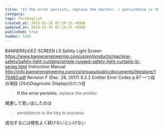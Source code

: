```yaml
---
title: "If the error persists, replace the emitter. | persistence is the key to success"
category: 
tags: TechEnglish
created_at: 2018-01-26 07:29:26 +0900
updated_at: 2018-01-29 07:14:37 +0900
published: true
number: 5293
---
```


BANNER社のEZ-SCREEN LS Safety Light Screen
https://www.bannerengineering.com/us/en/products/machine-safety/safety-light-curtains/simple-rugged-safety-light-curtains-ls-series.html
Instruction Manual
http://info.bannerengineering.com/cs/groups/public/documents/literature/179480.pdf
Revision F (Dec. 28, 2017)
9.2.2 Emitter Error Codes
p.67
一つ目の項目 (25のDiagnostic Display)の六つ目

> **If the error persists**, replace the emitter.

関連して思い出したのは
> persistence is the key to success

成功するには根気よく続けないといけない
